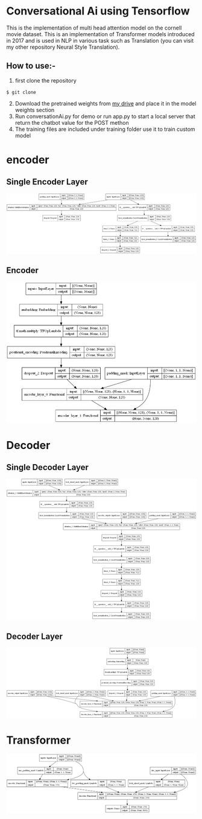 # Conversational Ai using Tensorflow
This is the implementation of multi head attention model on the cornell movie dataset. This is an implementation of Transformer models introduced in 2017 and is used in NLP in various task such as Translation (you can visit my other repository Neural Style Translation).

## How to use:-
1) first clone the repository
```shell
$ git clone 
```
2) Download the pretrained weights from [my drive](https://drive.google.com/file/d/1tkWOcmNPeNeRaJY1MhTS9bcWB6gGKkcq/view?usp=sharing) and place it in the model weights section
3) Run conversationAi.py for demo or run app.py to start a local server that return the chatbot value for the POST methon
4) The training files are included under training folder use it to train custom model

# encoder
## Single Encoder Layer
![alt text](model-graphs\encoder_LAYER.png )

## Encoder
![alt text](model-graphs\encoder.png )

# Decoder
## Single Decoder Layer
![alt text](model-graphs\decoder_layer.png )

## Decoder Layer
![alt text](model-graphs\decoder.png )

# Transformer
![alt text](model-graphs\Transformer.png )



